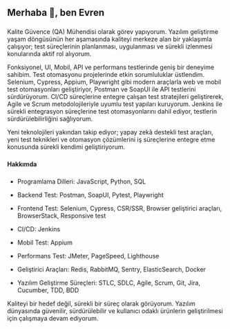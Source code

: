 <h2 align="left">Merhaba 👋, ben Evren</h2>

###

<p align="left">
Kalite Güvence (QA) Mühendisi olarak görev yapıyorum. Yazılım geliştirme yaşam döngüsünün her aşamasında kaliteyi merkeze alan bir yaklaşımla çalışıyor; test süreçlerinin planlanması, uygulanması ve sürekli izlenmesi konularında aktif rol alıyorum.

Fonksiyonel, UI, Mobil, API ve performans testlerinde geniş bir deneyime sahibim. Test otomasyonu projelerinde etkin sorumluluklar üstlendim. Selenium, Cypress, Appium, Playwright gibi modern araçlarla web ve mobil test otomasyonları geliştiriyor, Postman ve SoapUI ile API testlerini sürdürüyorum. CI/CD süreçlerine entegre çalışan test stratejileri geliştirerek, Agile ve Scrum metodolojileriyle uyumlu test yapıları kuruyorum. Jenkins ile sürekli entegrasyon süreçlerine test otomasyonlarını dahil ediyor, testlerin sürdürülebilirliğini sağlıyorum.

Yeni teknolojileri yakından takip ediyor; yapay zekâ destekli test araçları, yeni test teknikleri ve otomasyon çözümlerini iş süreçlerine entegre etme konusunda sürekli kendimi geliştiriyorum.</p>

###

<h4 align="left">Hakkımda</h4>

###

<p align="left"> 

- Programlama Dilleri: JavaScript, Python, SQL <br>

- Backend Test: Postman, SoapUI, Pytest, Playwright <br>

- Frontend Test: Selenium, Cypress, CSR/SSR, Browser geliştirici araçları, BrowserStack, Responsive test <br>

- CI/CD: Jenkins <br>

- Mobil Test: Appium <br>

- Performans Test: JMeter, PageSpeed, Lighthouse <br>

- Geliştirici Araçları: Redis, RabbitMQ, Sentry, ElasticSearch, Docker <br>

- Yazılım Geliştirme Süreçleri: STLC, SDLC, Agile, Scrum, Git, Jira, Cucumber, TDD, BDD <br>

Kaliteyi bir hedef değil, sürekli bir süreç olarak görüyorum. Yazılım dünyasında güvenilir, sürdürülebilir ve kullanıcı odaklı ürünlerin geliştirilmesi için çalışmaya devam ediyorum.




###



